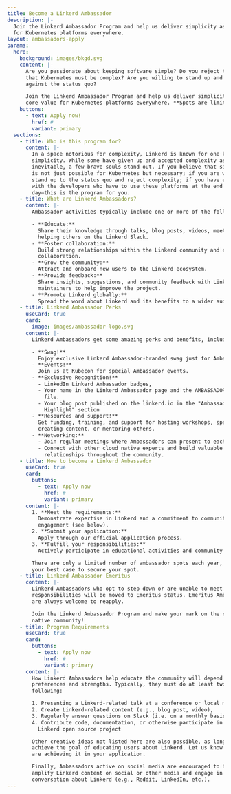 ```yaml
---
title: Become a Linkerd Ambassador
description: |-
  Join the Linkerd Ambassador Program and help us deliver simplicity as a value
  for Kubernetes platforms everywhere.
layout: ambassadors-apply
params:
  hero:
    background: images/bkgd.svg
    content: |-
      Are you passionate about keeping software simple? Do you reject the idea
      that Kubernetes must be complex? Are you willing to stand up and fight
      against the status quo? 

      Join the Linkerd Ambassador Program and help us deliver simplicity as a
      core value for Kubernetes platforms everywhere. **Spots are limited!**
    buttons:
      - text: Apply now!
        href: #
        variant: primary
  sections:
    - title: Who is this program for?
      content: |-
        In a space notorious for complexity, Linkerd is known for one key thing:
        simplicity. While some have given up and accepted complexity as
        inevitable, a few brave souls stand out. If you believe that simplicity
        is not just possible for Kubernetes but necessary; if you are willing to
        stand up to the status quo and reject complexity; if you have empathy
        with the developers who have to use these platforms at the end of the
        day—this is the program for you.
    - title: What are Linkerd Ambassadors?
      content: |-
        Ambassador activities typically include one or more of the following:

        - **Educate:**  
          Share their knowledge through talks, blog posts, videos, meetups, and
          helping others on the Linkerd Slack.
        - **Foster collaboration:**  
          Build strong relationships within the Linkerd community and encourage
          collaboration.
        - **Grow the community:**  
          Attract and onboard new users to the Linkerd ecosystem.
        - **Provide feedback:**  
          Share insights, suggestions, and community feedback with Linkerd
          maintainers to help improve the project.
        - **Promote Linkerd globally:**  
          Spread the word about Linkerd and its benefits to a wider audience.
    - title: Linkerd Ambassador Perks
      useCard: true
      card:
        image: images/ambassador-logo.svg
      content: |-
        Linkerd Ambassadors get some amazing perks and benefits, including:

        - **Swag!**  
          Enjoy exclusive Linkerd Ambassador-branded swag just for Ambassadors.
        - **Events!**  
          Join us at Kubecon for special Ambassador events.
        - **Exclusive Recognition!**
          - LinkedIn Linkerd Ambassador badges,
          - Your name in the Linkerd Ambassador page and the AMBASSADORS.md
            file.
          - Your blog post published on the linkerd.io in the "Ambassador
            Highlight" section 
        - **Resources and support!**  
          Get funding, training, and support for hosting workshops, speaking,
          creating content, or mentoring others.
        - **Networking:**
          - Join regular meetings where Ambassadors can present to each other
          - Connect with other cloud native experts and build valuable
            relationships throughout the community.
    - title: How to become a Linkerd Ambassador
      useCard: true
      card:
        buttons:
          - text: Apply now
            href: #
            variant: primary
      content: |-
        1. **Meet the requirements:**  
          Demonstrate expertise in Linkerd and a commitment to community
          engagement (see below).
        2. **Submit your application:**  
          Apply through our official application process.
        3. **Fulfill your responsibilities:**  
          Actively participate in educational activities and community building.

        There are only a limited number of ambassador spots each year, so make
        your best case to secure your spot.
    - title: Linkerd Ambassador Emeritus
      content: |-
        Linkerd Ambassadors who opt to step down or are unable to meet
        responsibilities will be moved to Emeritus status. Emeritus Ambassadors
        are always welcome to reapply.

        Join the Linkerd Ambassador Program and make your mark on the cloud
        native community!
    - title: Program Requirements
      useCard: true
      card:
        buttons:
          - text: Apply now
            href: #
            variant: primary
      content: |-
        How Linkerd Ambassadors help educate the community will depend on their
        preferences and strengths. Typically, they must do at least two of the
        following: 

        1. Presenting a Linkerd-related talk at a conference or local meetup,
        2. Create Linkerd-related content (e.g., blog post, video),
        3. Regularly answer questions on Slack (i.e. on a monthly basis),
        4. Contribute code, documentation, or otherwise participate in the
          Linkerd open source project

        Other creative ideas not listed here are also possible, as long as they
        achieve the goal of educating users about Linkerd. Let us know how you
        are achieving it in your application.

        Finally, Ambassadors active on social media are encouraged to help
        amplify Linkerd content on social or other media and engage in
        conversation about Linkerd (e.g., Reddit, LinkedIn, etc.).
---
```

